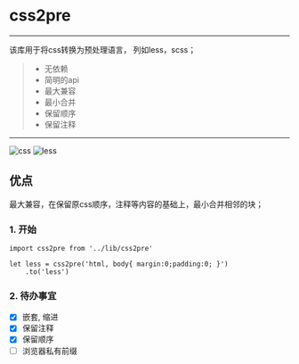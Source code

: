 # css2pre

------

该库用于将css转换为预处理语言， 列如less，scss；

> * 无依赖
> * 简明的api
> * 最大兼容
> * 最小合并
> * 保留顺序
> * 保留注释

------

![css]() ![less]()

## 优点
最大兼容，在保留原css顺序，注释等内容的基础上，最小合并相邻的块；

### 1. 开始
```
import css2pre from '../lib/css2pre'

let less = css2pre('html, body{ margin:0;padding:0; }')
    .to('less')
```

### 2. 待办事宜
- [x] 嵌套, 缩进
- [x] 保留注释
- [x] 保留顺序
- [ ] 浏览器私有前缀
